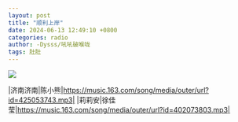 ```yaml
---
layout: post
title: "顺利上岸"
date: 2024-06-13 12:49:10 +0800
categories: radio
author: -Dysss/吼吼破喉咙
tags: 肚肚
---
```

![]({{site.baseurl}}/images/cover_20240613.jpg)

|济南济南|陈小熊|https://music.163.com/song/media/outer/url?id=425053743.mp3|
|莉莉安|徐佳莹|https://music.163.com/song/media/outer/url?id=402073803.mp3|

